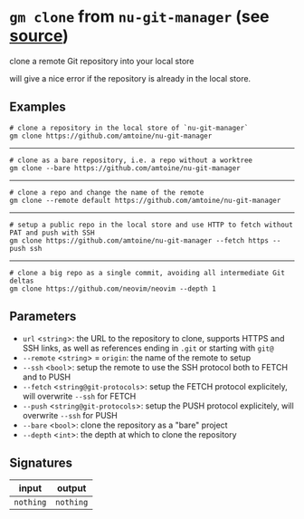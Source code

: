 # `gm clone` from `nu-git-manager` (see [source](https://github.com/amtoine/nu-git-manager/blob/main/pkgs/nu-git-manager/nu-git-manager/mod.nu#L96))
clone a remote Git repository into your local store

will give a nice error if the repository is already in the local store.

## Examples
```nushell
# clone a repository in the local store of `nu-git-manager`
gm clone https://github.com/amtoine/nu-git-manager
```
---
```nushell
# clone as a bare repository, i.e. a repo without a worktree
gm clone --bare https://github.com/amtoine/nu-git-manager
```
---
```nushell
# clone a repo and change the name of the remote
gm clone --remote default https://github.com/amtoine/nu-git-manager
```
---
```nushell
# setup a public repo in the local store and use HTTP to fetch without PAT and push with SSH
gm clone https://github.com/amtoine/nu-git-manager --fetch https --push ssh
```
---
```nushell
# clone a big repo as a single commit, avoiding all intermediate Git deltas
gm clone https://github.com/neovim/neovim --depth 1
```

## Parameters
- `url` <`string`>: the URL to the repository to clone, supports HTTPS and SSH links, as well as references ending in `.git` or starting with `git@`
- `--remote` <`string`> = `origin`: the name of the remote to setup
- `--ssh` <`bool`>: setup the remote to use the SSH protocol both to FETCH and to PUSH
- `--fetch` <`string@git-protocols`>: setup the FETCH protocol explicitely, will overwrite `--ssh` for FETCH
- `--push` <`string@git-protocols`>: setup the PUSH protocol explicitely, will overwrite `--ssh` for PUSH
- `--bare` <`bool`>: clone the repository as a "bare" project
- `--depth` <`int`>: the depth at which to clone the repository


## Signatures
| input     | output    |
| --------- | --------- |
| `nothing` | `nothing` |
